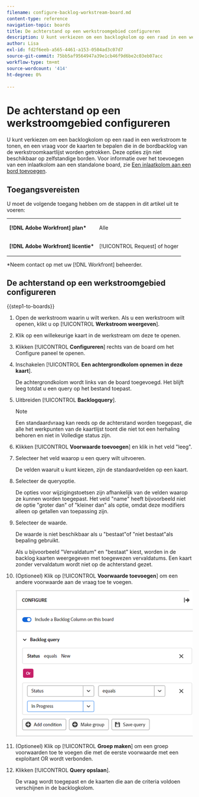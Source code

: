 ```yaml
---
filename: configure-backlog-workstream-board.md
content-type: reference
navigation-topic: boards
title: De achterstand op een werkstroomgebied configureren
description: U kunt verkiezen om een backlogkolom op een raad in een werkstroom te tonen, en een vraag voor de kaarten te bepalen die in de bordbacklog van de werkstroomkaartlijst worden getrokken.
author: Lisa
exl-id: fd2f6eeb-a565-4461-a153-0504ad3c07d7
source-git-commit: 75bb5af9564947a39e1cb46f9d6be2c03eb07acc
workflow-type: tm+mt
source-wordcount: '414'
ht-degree: 0%

---
```


# De achterstand op een werkstroomgebied configureren

U kunt verkiezen om een backlogkolom op een raad in een werkstroom te tonen, en een vraag voor de kaarten te bepalen die in de bordbacklog van de werkstroomkaartlijst worden getrokken. Deze opties zijn niet beschikbaar op zelfstandige borden. Voor informatie over het toevoegen van een inlaatkolom aan een standalone board, zie [Een inlaatkolom aan een bord toevoegen](/help/quicksilver/agile/use-boards-agile-planning-tools/add-intake-column-to-board.md).

## Toegangsvereisten

U moet de volgende toegang hebben om de stappen in dit artikel uit te voeren:

<table style="table-layout:auto"> 
 <col> 
 </col> 
 <col> 
 </col> 
 <tbody> 
  <tr> 
   <td role="rowheader"><strong>[!DNL Adobe Workfront] plan*</strong></td> 
   <td> <p>Alle</p> </td> 
  </tr> 
  <tr> 
   <td role="rowheader"><strong>[!DNL Adobe Workfront] licentie*</strong></td> 
   <td> <p>[!UICONTROL Request] of hoger</p> </td> 
  </tr> 
 </tbody> 
</table>

&#42;Neem contact op met uw [!DNL Workfront] beheerder.

## De achterstand op een werkstroomgebied configureren

{{step1-to-boards}}

1. Open de werkstroom waarin u wilt werken. Als u een werkstroom wilt openen, klikt u op [!UICONTROL **Werkstroom weergeven**].
1. Klik op een willekeurige kaart in de werkstream om deze te openen.
1. Klikken [!UICONTROL **Configureren**] rechts van de board om het Configure paneel te openen.
1. Inschakelen [!UICONTROL **Een achtergrondkolom opnemen in deze kaart**].

   De achtergrondkolom wordt links van de board toegevoegd. Het blijft leeg totdat u een query op het bestand toepast.

1. Uitbreiden [!UICONTROL **Backlogquery**].

   >[!NOTE]
   >
   >Een standaardvraag kan reeds op de achterstand worden toegepast, die alle het werkpunten van de kaartlijst toont die niet tot een herhaling behoren en niet in Volledige status zijn.

1. Klikken [!UICONTROL **Voorwaarde toevoegen**] en klik in het veld &quot;leeg&quot;.
1. Selecteer het veld waarop u een query wilt uitvoeren.

   De velden waaruit u kunt kiezen, zijn de standaardvelden op een kaart.

1. Selecteer de queryoptie.

   De opties voor wijzigingstoetsen zijn afhankelijk van de velden waarop ze kunnen worden toegepast. Het veld &quot;name&quot; heeft bijvoorbeeld niet de optie &quot;groter dan&quot; of &quot;kleiner dan&quot; als optie, omdat deze modifiers alleen op getallen van toepassing zijn.

1. Selecteer de waarde.

   De waarde is niet beschikbaar als u &quot;bestaat&quot;of &quot;niet bestaat&quot;als bepaling gebruikt.

   Als u bijvoorbeeld &quot;Vervaldatum&quot; en &quot;bestaat&quot; kiest, worden in de backlog kaarten weergegeven met toegewezen vervaldatums. Een kaart zonder vervaldatum wordt niet op de achterstand gezet.

1. (Optioneel) Klik op [!UICONTROL **Voorwaarde toevoegen**] om een andere voorwaarde aan de vraag toe te voegen.

   ![Backlogquery](assets/backlog-query-wrkstrm-board.png)

1. (Optioneel) Klik op [!UICONTROL **Groep maken**] om een groep voorwaarden toe te voegen die met de eerste voorwaarde met een exploitant OR wordt verbonden.
1. Klikken [!UICONTROL **Query opslaan**].

   De vraag wordt toegepast en de kaarten die aan de criteria voldoen verschijnen in de backlogkolom.
